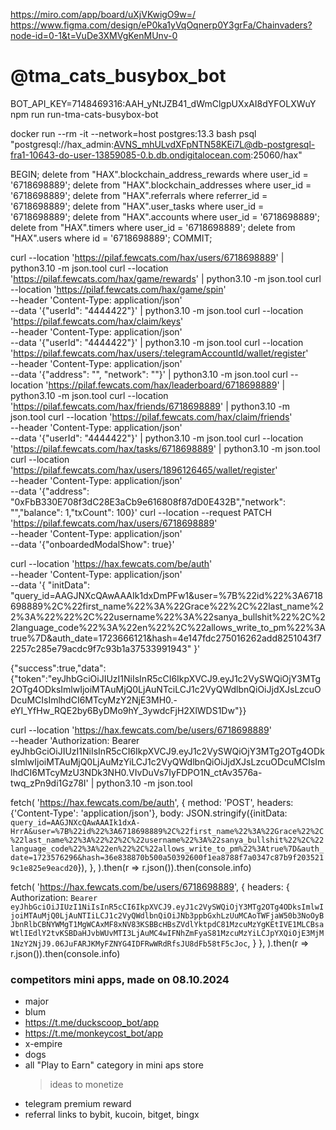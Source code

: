 https://miro.com/app/board/uXjVKwigO9w=/
https://www.figma.com/design/eP0ka1yVqOqnerp0Y3grFa/Chainvaders?node-id=0-1&t=VuDe3XMVgKenMUnv-0

# @tma_cats_busybox_bot

BOT_API_KEY=7148469316:AAH_yNtJZB41_dWmClgpUXxAI8dYFOLXWuY npm run run-tma-cats-busybox-bot

docker run --rm -it --network=host postgres:13.3 bash
psql "postgresql://hax_admin:AVNS_mhULvdXFpNTN58KEi7L@db-postgresql-fra1-10643-do-user-13859085-0.b.db.ondigitalocean.com:25060/hax"

BEGIN;
delete from "HAX".blockchain_address_rewards where user_id = '6718698889';
delete from "HAX".blockchain_addresses where user_id = '6718698889';
delete from "HAX".referrals where referrer_id = '6718698889';
delete from "HAX".user_tasks where user_id = '6718698889';
delete from "HAX".accounts where user_id = '6718698889';
delete from "HAX".timers where user_id = '6718698889';
delete from "HAX".users where id = '6718698889';
COMMIT;

curl --location 'https://pilaf.fewcats.com/hax/users/6718698889' | python3.10 -m json.tool
curl --location 'https://pilaf.fewcats.com/hax/game/rewards' | python3.10 -m json.tool
curl --location 'https://pilaf.fewcats.com/hax/game/spin' \
--header 'Content-Type: application/json' \
--data '{"userId": "4444422"}' | python3.10 -m json.tool
curl --location 'https://pilaf.fewcats.com/hax/claim/keys' \
--header 'Content-Type: application/json' \
--data '{"userId": "4444422"}' | python3.10 -m json.tool
curl --location 'https://pilaf.fewcats.com/hax/users/:telegramAccountId/wallet/register' \
--header 'Content-Type: application/json' \
--data '{"address": "", "network": ""}' | python3.10 -m json.tool
curl --location 'https://pilaf.fewcats.com/hax/leaderboard/6718698889' | python3.10 -m json.tool
curl --location 'https://pilaf.fewcats.com/hax/friends/6718698889' | python3.10 -m json.tool
curl --location 'https://pilaf.fewcats.com/hax/claim/friends' \
--header 'Content-Type: application/json' \
--data '{"userId": "4444422"}' | python3.10 -m json.tool
curl --location 'https://pilaf.fewcats.com/hax/tasks/6718698889' | python3.10 -m json.tool
curl --location 'https://pilaf.fewcats.com/hax/users/1896126465/wallet/register' \
--header 'Content-Type: application/json' \
--data '{"address": "0xFbB330E708f3dC28E3aCb9e616808f87dD0E432B","network": "","balance": 1,"txCount": 100}'
curl --location --request PATCH 'https://pilaf.fewcats.com/hax/users/6718698889' \
--header 'Content-Type: application/json' \
--data '{"onboardedModalShow": true}'


curl --location 'https://hax.fewcats.com/be/auth' \
--header 'Content-Type: application/json' \
--data '{
    "initData": "query_id=AAGJNXcQAwAAAIk1dxDmPFw1&user=%7B%22id%22%3A6718698889%2C%22first_name%22%3A%22Grace%22%2C%22last_name%22%3A%22%22%2C%22username%22%3A%22sanya_bullshit%22%2C%22language_code%22%3A%22en%22%2C%22allows_write_to_pm%22%3Atrue%7D&auth_date=1723666121&hash=4e147fdc275016262add8251043f72257c285e79acdc9f7c93b1a37533991943"
}'

{"success":true,"data":{"token":"eyJhbGciOiJIUzI1NiIsInR5cCI6IkpXVCJ9.eyJ1c2VySWQiOjY3MTg2OTg4ODksImlwIjoiMTAuMjQ0LjAuNTciLCJ1c2VyQWdlbnQiOiJjdXJsLzcuODcuMCIsImlhdCI6MTcyMzY2NjE3MH0.-eYI_YfHw_RQE2by6ByDMo9hY_3ywdcFjH2XlWDS1Dw"}}

curl --location 'https://hax.fewcats.com/be/users/6718698889' \
--header 'Authorization: Bearer eyJhbGciOiJIUzI1NiIsInR5cCI6IkpXVCJ9.eyJ1c2VySWQiOjY3MTg2OTg4ODksImlwIjoiMTAuMjQ0LjAuMzYiLCJ1c2VyQWdlbnQiOiJjdXJsLzcuODcuMCIsImlhdCI6MTcyMzU3NDk3NH0.VIvDuVs7IyFDPO1N_ctAv3576a-twq_zPn9di1Gz78I' | python3.10 -m json.tool

fetch(
    'https://hax.fewcats.com/be/auth',
    {
        method: 'POST',
        headers: {'Content-Type': 'application/json'},
        body: JSON.stringify({initData: `query_id=AAGJNXcQAwAAAIk1dxA-HrrA&user=%7B%22id%22%3A6718698889%2C%22first_name%22%3A%22Grace%22%2C%22last_name%22%3A%22%22%2C%22username%22%3A%22sanya_bullshit%22%2C%22language_code%22%3A%22en%22%2C%22allows_write_to_pm%22%3Atrue%7D&auth_date=1723576296&hash=36e838870b500a50392600f1ea8788f7a0347c87b9f2035219c1e825e9eacd20`}),
    },
).then(r => r.json()).then(console.info)

fetch(
    'https://hax.fewcats.com/be/users/6718698889',
    {
        headers: {
            Authorization: `Bearer eyJhbGciOiJIUzI1NiIsInR5cCI6IkpXVCJ9.eyJ1c2VySWQiOjY3MTg2OTg4ODksImlwIjoiMTAuMjQ0LjAuNTIiLCJ1c2VyQWdlbnQiOiJNb3ppbGxhLzUuMCAoTWFjaW50b3NoOyBJbnRlbCBNYWMgT1MgWCAxMF8xNV83KSBBcHBsZVdlYktpdC81MzcuMzYgKEtIVE1MLCBsaWtlIEdlY2tvKSBDaHJvbWUvMTI3LjAuMC4wIFNhZmFyaS81MzcuMzYiLCJpYXQiOjE3MjM1NzY2NjJ9.06JuFARJKMyFZNYG4IDFRwWRdRfsJU8dFb58tF5cJoc`,
        }
    },
).then(r => r.json()).then(console.info)


### competitors mini apps, made on 08.10.2024

- major
- blum
- https://t.me/duckscoop_bot/app
- https://t.me/monkeycost_bot/app
- x-empire
- dogs
- all "Play to Earn" category in mini aps store
  > ideas to monetize
- telegram premium reward
- referral links to bybit, kucoin, bitget, bingx
